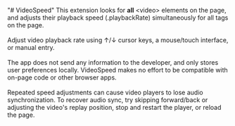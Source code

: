 "# VideoSpeed" 
This extension looks for <strong>all</strong> <span class="hilite">&lt;video&gt;</span> elements on the page, and adjusts their playback speed (<span class="hilite">.playbackRate</span>) simultaneously for all tags on the page.
            <br /><br />
            Adjust video playback rate using <span class="keys">&uarr;</span>/<span class="keys">&darr;</span> cursor keys, a mouse/touch interface, or manual entry.
            <br /><br />
            The app does not send any information to the developer, and only stores user preferences locally. VideoSpeed makes no effort to be compatible with on-page code or other browser apps.
            <br /><br />
            Repeated speed adjustments can cause video players to lose audio synchronization. To recover audio sync, try skipping forward/back or adjusting the video's replay position, stop and restart the player, or reload the page.
